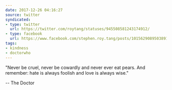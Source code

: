 ```yaml
---
date: 2017-12-26 04:16:27
source: twitter
syndicated:
- type: twitter
  url: https://twitter.com/roytang/statuses/945508581243174912/
- type: facebook
  url: https://www.facebook.com/stephen.roy.tang/posts/10156290895038912
tags:
- kindness
- doctorwho
---
```


"Never be cruel, never be cowardly and never ever eat pears. And remember: hate is always foolish and love is always wise."

-- The Doctor